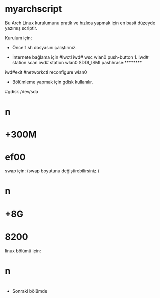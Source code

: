 # myarchscript

Bu Arch Linux kurulumunu pratik ve hızlıca yapmak için en basit düzeyde yazımış scriptir.

Kurulum için;

* Önce 1.sh dosyasını çalıştırınız.

* İnternete bağlama için
#iwctl
iwd# wsc wlan0 push-button 1.
iwd# station scan
iwd# station wlan0 SDDI_ISMI
pashhrase:********

iwd#exit
#networkctl reconfigure wlan0

* Bölümleme yapmak için gdisk kullanılır.

#gdisk /dev/sda
# n
#
# +300M
# ef00

swap için: (swap boyutunu değiştirebilirsiniz.)

# n
# 
# +8G
# 8200

linux bölümü için:
# n
#
#
#

* Sonraki bölümde
